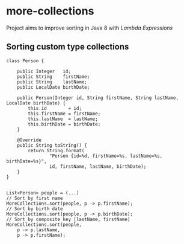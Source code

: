 more-collections
================
Project aims to improve sorting in Java 8 with _Lambda Expressions_


Sorting custom type collections
---------------------------------

```
class Person {
	
	public Integer   id;
	public String    firstName;
	public String    lastName;
	public LocalDate birthDate;

	public Person(Integer id, String firstName, String lastName, LocalDate birthDate) {
		this.id        = id;
		this.firstName = firstName;
		this.lastName  = lastName;
		this.birthDate = birthDate;
	}

	@Override
	public String toString() {
		return String.format(
				"Person {id=%d, firstName=%s, lastName=%s, birthDate=%s}",
				id, firstName, lastName, birthDate);
	}
}


List<Person> people = (...)
// Sort by first name
MoreCollections.sort(people, p -> p.firstName);
// Sort by birth date
MoreCollections.sort(people, p -> p.birthDate);
// Sort by composite key [lastName, firstName]
MoreCollections.sort(people,
    p -> p.lastName, 
    p -> p.firstName);
	

```